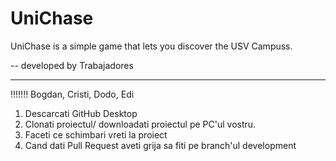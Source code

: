 # UniChase
 UniChase is a simple game that lets you discover the USV Campuss.
 
 -- 
 developed by Trabajadores

------------------------

!!!!!!! Bogdan, Cristi, Dodo, Edi

1. Descarcati GitHub Desktop
2. Clonati proiectul/ downloadati proiectul pe PC'ul vostru.
3. Faceti ce schimbari vreti la proiect
4. Cand dati Pull Request aveti grija sa fiti pe branch'ul development
